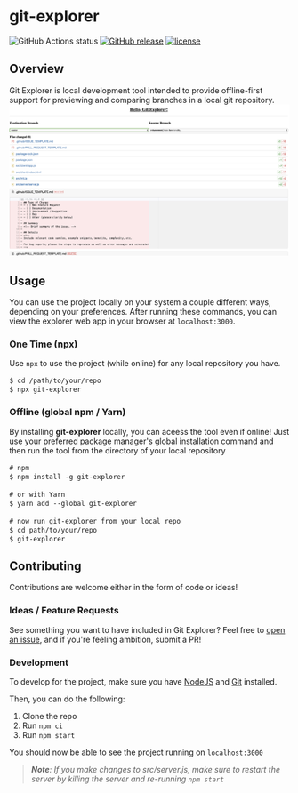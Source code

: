 # git-explorer
![GitHub Actions status](https://github.com/thescientist13/git-explorer/workflows/Master%20Integration/badge.svg)
[![GitHub release](https://img.shields.io/github/tag/thescientist13/git-explorer.svg)](https://github.com/thescientist13/git-explorer/tags)
[![license](https://img.shields.io/github/license/thescientist13/git-explorer.svg?style=flat-square)](https://github.com/thescientist13/git-explorer)


## Overview
Git Explorer is local development tool intended to provide offline-first support for previewing and comparing branches in a local git repository.
![git-explorer](./git-explorer.png)


## Usage
You can use the project locally on your system a couple different ways, depending on your preferences.  After running these commands, you can view the explorer web app in your browser at `localhost:3000`.

### One Time (npx)
Use `npx` to use the project (while online) for any local repository you have.
```shell
$ cd /path/to/your/repo
$ npx git-explorer
```

### Offline (global npm / Yarn)
By installing **git-explorer** locally, you can aceess the tool even if online!  Just use your preferred package manager's global installation command and then run the tool from the directory of your local repository
```shell
# npm
$ npm install -g git-explorer

# or with Yarn
$ yarn add --global git-explorer

# now run git-explorer from your local repo
$ cd path/to/your/repo
$ git-explorer
```


## Contributing
Contributions are welcome either in the form of code or ideas!

### Ideas / Feature Requests
See something you want to have included in Git Explorer?  Feel free to [open an issue](), and if you're feeling ambition, submit a PR!

### Development
To develop for the project, make sure you have [NodeJS](https://nodejs.org/) and [Git](https://git-scm.com/) installed.

Then, you can do the following:
1. Clone the repo
1. Run `npm ci`
1. Run `npm start`

You should now be able to see the project running on `localhost:3000`

> _**Note**: If you make changes to src/server.js, make sure to restart the server by killing the server and re-running `npm start`_